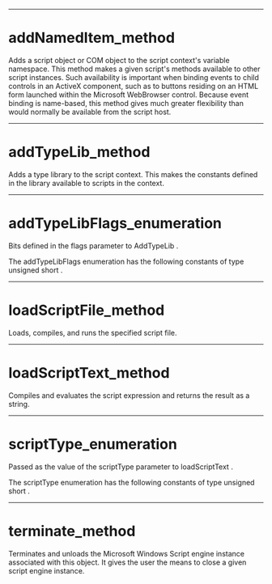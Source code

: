 

---

# addNamedItem_method

Adds a script object or COM object to the script context's variable namespace. This method makes a given script's methods available to other script instances. Such availability is important when binding events to child controls in an ActiveX component, such as to buttons residing on an HTML form launched within the Microsoft WebBrowser control. Because event binding is name-based, this method gives much greater flexibility than would normally be available from the script host.



---

# addTypeLib_method

Adds a type library to the script context. This makes the constants defined in the library available to scripts in the context.



---

# addTypeLibFlags_enumeration

Bits defined in the flags parameter to AddTypeLib .

The addTypeLibFlags enumeration has the following constants of type unsigned short .



---

# loadScriptFile_method

Loads, compiles, and runs the specified script file.



---

# loadScriptText_method

Compiles and evaluates the script expression and returns the result as a string.



---

# scriptType_enumeration

Passed as the value of the scriptType parameter to loadScriptText .

The scriptType enumeration has the following constants of type unsigned short .



---

# terminate_method

Terminates and unloads the Microsoft Windows Script engine instance associated with this object. It gives the user the means to close a given script engine instance.